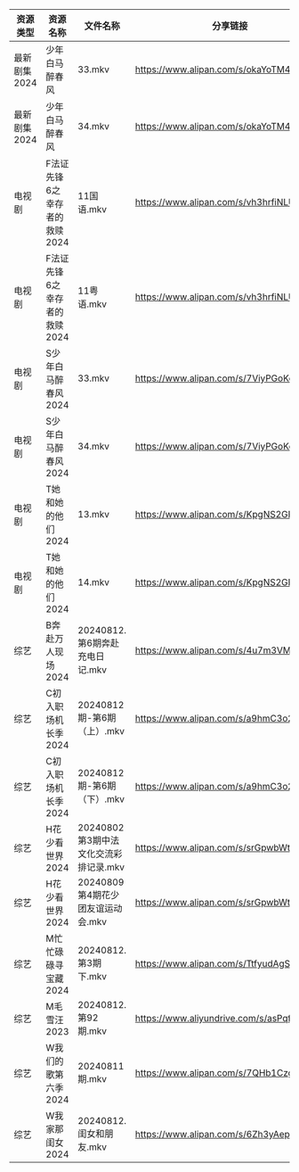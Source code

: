 | 资源类型     | 资源名称              | 文件名称                      | 分享链接                                      | 更新时间                |
| -------- | ----------------- | ------------------------- | ----------------------------------------- | ------------------- |
| 最新剧集2024 | 少年白马醉春风           | 33.mkv                    | https://www.alipan.com/s/okaYoTM47Q6      | 2024-08-12 14:10:46 |
| 最新剧集2024 | 少年白马醉春风           | 34.mkv                    | https://www.alipan.com/s/okaYoTM47Q6      | 2024-08-12 14:10:46 |
| 电视剧      | F法证先锋6之幸存者的救赎2024 | 11国语.mkv                  | https://www.alipan.com/s/vh3hrfiNLUZ      | 2024-08-12 14:05:35 |
| 电视剧      | F法证先锋6之幸存者的救赎2024 | 11粤语.mkv                  | https://www.alipan.com/s/vh3hrfiNLUZ      | 2024-08-12 14:05:34 |
| 电视剧      | S少年白马醉春风2024      | 33.mkv                    | https://www.alipan.com/s/7ViyPGoKdyN      | 2024-08-12 14:06:36 |
| 电视剧      | S少年白马醉春风2024      | 34.mkv                    | https://www.alipan.com/s/7ViyPGoKdyN      | 2024-08-12 14:06:36 |
| 电视剧      | T她和她的他们2024       | 13.mkv                    | https://www.alipan.com/s/KpgNS2GPyN5      | 2024-08-12 12:07:19 |
| 电视剧      | T她和她的他们2024       | 14.mkv                    | https://www.alipan.com/s/KpgNS2GPyN5      | 2024-08-12 12:07:19 |
| 综艺       | B奔赴万人现场2024       | 20240812.第6期奔赴充电日记.mkv    | https://www.alipan.com/s/4u7m3VMcqux      | 2024-08-12 14:07:43 |
| 综艺       | C初入职场机长季2024      | 20240812期-第6期（上）.mkv      | https://www.alipan.com/s/a9hmC3o2B18      | 2024-08-12 14:07:57 |
| 综艺       | C初入职场机长季2024      | 20240812期-第6期（下）.mkv      | https://www.alipan.com/s/a9hmC3o2B18      | 2024-08-12 14:07:57 |
| 综艺       | H花少看世界2024        | 20240802第3期中法文化交流彩排记录.mkv | https://www.alipan.com/s/srGpwbWtkD9      | 2024-08-12 14:08:14 |
| 综艺       | H花少看世界2024        | 20240809第4期花少团友谊运动会.mkv   | https://www.alipan.com/s/srGpwbWtkD9      | 2024-08-12 14:08:13 |
| 综艺       | M忙忙碌碌寻宝藏2024      | 20240812.第3期下.mkv         | https://www.alipan.com/s/TtfyudAgS8v      | 2024-08-12 14:08:31 |
| 综艺       | M毛雪汪2023          | 20240812.第92期.mkv         | https://www.aliyundrive.com/s/asPqfgPRqAg | 2024-08-12 14:08:34 |
| 综艺       | W我们的歌第六季2024      | 20240811期.mkv             | https://www.alipan.com/s/7QHb1Czg7nU      | 2024-08-12 00:09:33 |
| 综艺       | W我家那闺女2024        | 20240812.闺女和朋友.mkv        | https://www.alipan.com/s/6Zh3yAep1kC      | 2024-08-12 14:09:26 |
